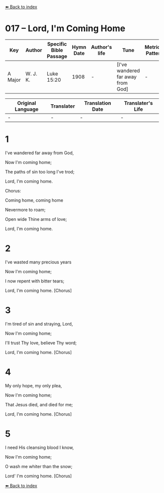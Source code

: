 [⬅️ Back to index](../README.md)

# 017 – Lord, I'm Coming Home

Key | Author   | Specific Bible Passage     |Hymn Date |Author's life |Tune |Metrical Pattern   |Composer/Source
-- | --------- | ---------------------------|----------|--------------|-----|-------------------|-------------  
A Major |W. J. K. |Luke 15:20 |1908 |- |[I've wandered far away from God] |- |Wm. J. Kirkpatrick

Original Language | Translater | Translation Date   | Translater's Life  
----------------- | --------- | --------------------|-------------     
\- |- |- |-




# 1

I've wandered far away from God,

Now I'm coming home;

The paths of sin too long I've trod;

Lord, I'm coming home.



Chorus:

Coming home, coming home

Nevermore to roam;

Open wide Thine arms of love;

Lord, I'm coming home.



# 2

I've wasted many precious years

Now I'm coming home;

I now repent with bitter tears;

Lord, I'm coming home.  [Chorus]



# 3

I'm tired of sin and straying, Lord,

Now I'm coming home;

I'll trust Thy love, believe Thy word;

Lord, I'm coming home.  [Chorus]



# 4

My only hope, my only plea,

Now I'm coming home;

That Jesus died, and died for me;

Lord, I'm coming home.  [Chorus]



# 5

I need His cleansing blood I know,

Now I'm coming home;

O wash me whiter than the snow;

Lord' I'm coming home.  [Chorus]

[⬅️ Back to index](../README.md)

